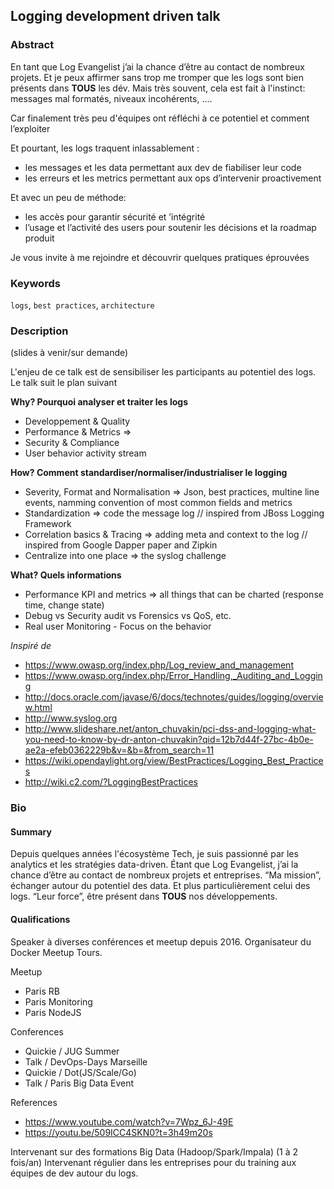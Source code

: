 ## Logging development driven talk

### Abstract

En tant que Log Evangelist j’ai la chance d’être au contact de nombreux projets. 
Et je peux affirmer sans trop me tromper que les logs sont bien présents dans **TOUS** les dév.
Mais très souvent, cela est fait à l'instinct: messages mal formatés, niveaux incohérents, ....

Car finalement très peu d'équipes ont réfléchi à ce potentiel et comment l’exploiter

Et pourtant, les logs traquent inlassablement :

* les messages et les data permettant aux dev de fiabiliser leur code
* les erreurs et les metrics permettant aux ops d’intervenir proactivement

Et avec un peu de méthode:

* les accès pour garantir sécurité et ’intégrité
* l’usage et l’activité des users pour soutenir les décisions et la roadmap produit

Je vous invite à me rejoindre et découvrir quelques pratiques éprouvées

### Keywords

`logs`, `best practices`, `architecture`

### Description

(slides à venir/sur demande)

L'enjeu de ce talk est de sensibiliser les participants au potentiel des logs.
Le talk suit le plan suivant

**Why? Pourquoi analyser et traiter les logs**

* Developpement & Quality
* Performance & Metrics =>
* Security & Compliance
* User behavior activity stream 

**How? Comment standardiser/normaliser/industrialiser le logging**

* Severity, Format and Normalisation => Json, best practices, multine line events, namming convention of most common fields and metrics
* Standardization => code the message log // inspired from JBoss Logging Framework
* Correlation basics & Tracing => adding meta and context to the log // inspired from Google Dapper paper and Zipkin
* Centralize into one place => the syslog challenge

**What? Quels informations**

* Performance KPI and metrics => all things that can be charted (response time, change state)
* Debug vs Security audit vs Forensics vs QoS, etc.
* Real user Monitoring - Focus on the behavior

*Inspiré de*

* https://www.owasp.org/index.php/Log_review_and_management 
* https://www.owasp.org/index.php/Error_Handling,_Auditing_and_Logging 
* http://docs.oracle.com/javase/6/docs/technotes/guides/logging/overview.html
* http://www.syslog.org
* http://www.slideshare.net/anton_chuvakin/pci-dss-and-logging-what-you-need-to-know-by-dr-anton-chuvakin?qid=12b7d44f-27bc-4b0e-ae2a-efeb0362229b&v=&b=&from_search=11
* https://wiki.opendaylight.org/view/BestPractices/Logging_Best_Practices 
* http://wiki.c2.com/?LoggingBestPractices 

### Bio
#### Summary
Depuis quelques années l'écosystème Tech, je suis passionné par les analytics et les stratégies data-driven. 
Étant que Log Evangelist, j’ai la chance d’être au contact de nombreux projets et entreprises.
“Ma mission”, échanger autour du potentiel des data. Et plus particulièrement celui des logs.
“Leur force”, être présent dans **TOUS** nos développements.

#### Qualifications

Speaker à diverses conférences et meetup depuis 2016. 
Organisateur du Docker Meetup Tours. 

Meetup

* Paris RB
* Paris Monitoring
* Paris NodeJS

Conferences

* Quickie / JUG Summer
* Talk / DevOps-Days Marseille
* Quickie / Dot(JS/Scale/Go)
* Talk / Paris Big Data Event

References

* https://www.youtube.com/watch?v=7Wpz_6J-49E
* https://youtu.be/509ICC4SKN0?t=3h49m20s

Intervenant sur des formations Big Data (Hadoop/Spark/Impala) (1 à 2 fois/an)
Intervenant régulier dans les entreprises pour du training aux équipes de dev autour du logs.
